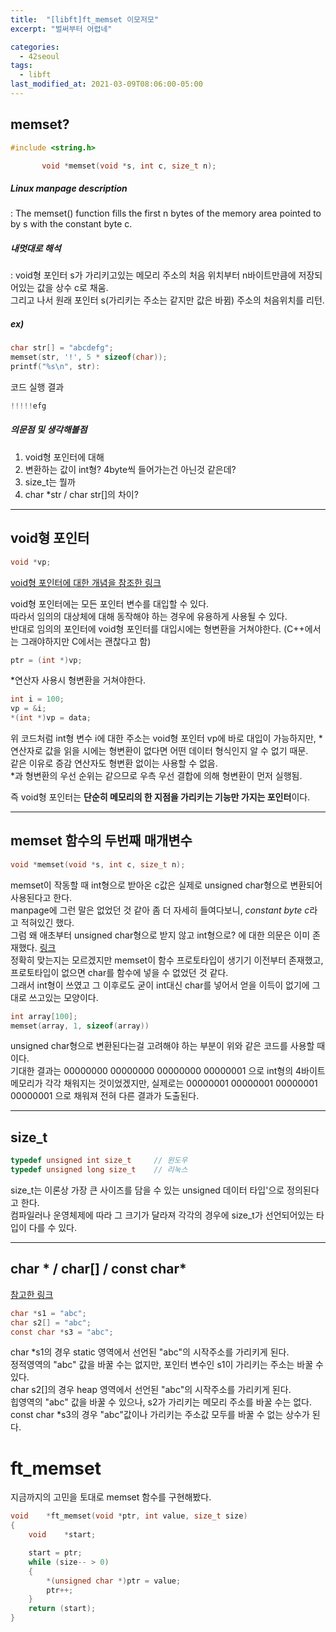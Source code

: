 ```yaml
---
title:  "[libft]ft_memset 이모저모"
excerpt: "벌써부터 어렵네"

categories:
  - 42seoul
tags:
  - libft
last_modified_at: 2021-03-09T08:06:00-05:00
---
```


## memset?

```c
#include <string.h>

       void *memset(void *s, int c, size_t n);
```

##### Linux manpage description    
:  The memset() function fills the first n bytes of the memory area pointed to by s with the constant byte c.    

##### 내멋대로 해석    
:  void형 포인터 s가 가리키고있는 메모리 주소의 처음 위치부터 n바이트만큼에 저장되어있는 값을 상수 c로 채움.    
그리고 나서 원래 포인터 s(가리키는 주소는 같지만 값은 바뀜) 주소의 처음위치를 리턴.    

##### ex)    
```c
char str[] = "abcdefg";
memset(str, '!', 5 * sizeof(char));
printf("%s\n", str):
```
코드 실행 결과
```c
!!!!!efg
````

##### 의문점 및 생각해볼점    
1. void형 포인터에 대해    
2. 변환하는 값이 int형? 4byte씩 들어가는건 아닌것 같은데?    
3. size_t는 뭘까    
4. char *str / char str[]의 차이?

***

## void형 포인터
```c
void *vp;
```
[void형 포인터에 대한 개념을 참조한 링크](https://m.blog.naver.com/PostView.naver?isHttpsRedirect=true&blogId=cache798&logNo=130033365299)

void형 포인터에는 모든 포인터 변수를 대입할 수 있다.    
따라서 임의의 대상체에 대해 동작해야 하는 경우에 유용하게 사용될 수 있다.    
반대로 임의의 포인터에 void형 포인터를 대입시에는 형변환을 거쳐야한다. (C++에서는 그래야하지만 C에서는 괜찮다고 함)
```c
ptr = (int *)vp;
```
*연산자 사용시 형변환을 거쳐야한다.
```c
int i = 100;
vp = &i;
*(int *)vp = data;
```
위 코드처럼 int형 변수 i에 대한 주소는 void형 포인터 vp에 바로 대입이 가능하지만, *연산자로 값을 읽을 시에는 형변환이 없다면 어떤 데이터 형식인지 알 수 없기 때문.    
같은 이유로 증감 연산자도 형변환 없이는 사용할 수 없음.    
*과 형변환의 우선 순위는 같으므로 우측 우선 결합에 의해 형변환이 먼저 실행됨.    

즉 void형 포인터는 **단순히 메모리의 한 지점을 가리키는 기능만 가지는 포인터**이다.    

***

## memset 함수의 두번째 매개변수

```c
void *memset(void *s, int c, size_t n);
```
memset이 작동할 때 int형으로 받아온 c값은 실제로 unsigned char형으로 변환되어 사용된다고 한다.    
manpage에 그런 말은 없었던 것 같아 좀 더 자세히 들여다보니, *constant byte c*라고 적혀있긴 했다.    
그럼 왜 애초부터 unsigned char형으로 받지 않고 int형으로? 에 대한 의문은 이미 존재했다. [링크](https://stackoverflow.com/questions/5919735/why-does-memset-take-an-int-instead-of-a-char)    
정확히 맞는지는 모르겠지만 memset이 함수 프로토타입이 생기기 이전부터 존재했고, 프로토타입이 없으면 char를 함수에 넣을 수 없었던 것 같다.    
그래서 int형이 쓰였고 그 이후로도 굳이 int대신 char를 넣어서 얻을 이득이 없기에 그대로 쓰고있는 모양이다.    

```c 
int array[100];
memset(array, 1, sizeof(array))
```
unsigned char형으로 변환된다는걸 고려해야 하는 부분이 위와 같은 코드를 사용할 때이다.    
기대한 결과는 00000000 00000000 00000000 00000001 으로 int형의 4바이트 메모리가 각각 채워지는 것이었겠지만, 실제로는 00000001 00000001 00000001 00000001 으로 채워져 전혀 다른 결과가 도출된다.

***

## size_t

```c
typedef unsigned int size_t     // 윈도우
typedef unsigned long size_t    // 리눅스
```
size_t는 이론상 가장 큰 사이즈를 담을 수 있는 unsigned 데이터 타입'으로 정의된다고 한다.    
컴파일러나 운영체제에 따라 그 크기가 달라져 각각의 경우에 size_t가 선언되어있는 타입이 다를 수 있다.

***

## char * / char[] / const char*

[참고한 링크](https://powerofsummary.tistory.com/65)
```c
char *s1 = "abc";
char s2[] = "abc";
const char *s3 = "abc";
```
char *s1의 경우 static 영역에서 선언된 "abc"의 시작주소를 가리키게 된다.    
정적영역의 "abc" 값을 바꿀 수는 없지만, 포인터 변수인 s1이 가리키는 주소는 바꿀 수 있다.    
char s2[]의 경우 heap 영역에서 선언된 "abc"의 시작주소를 가리키게 된다.    
힙영역의 "abc" 값을 바꿀 수 있으나, s2가 가리키는 메모리 주소를 바꿀 수는 없다.    
const char *s3의 경우 "abc"값이나 가리키는 주소값 모두를 바꿀 수 없는 상수가 된다.    

# ft_memset

지금까지의 고민을 토대로 memset 함수를 구현해봤다.

```c
void	*ft_memset(void *ptr, int value, size_t size)
{
	void	*start;

	start = ptr;
	while (size-- > 0)
	{
		*(unsigned char *)ptr = value;
		ptr++;
	}
	return (start);
}
```

